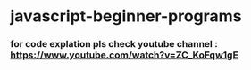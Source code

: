 # javascript-beginner-programs
### for code explation pls check youtube channel : https://www.youtube.com/watch?v=ZC_KoFqw1gE

